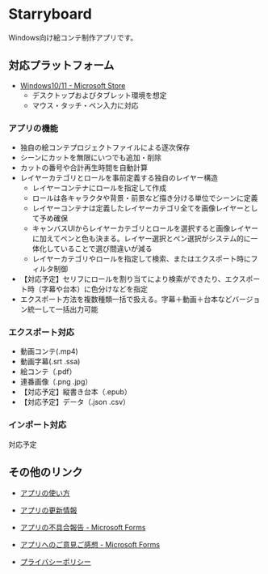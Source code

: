 # Starryboard 

Windows向け絵コンテ制作アプリです。

## 対応プラットフォーム

* [Windows10/11 - Microsoft Store](https://www.microsoft.com/store/apps/9PN1WKV4CGLJ)
  * デスクトップおよびタブレット環境を想定
  * マウス・タッチ・ペン入力に対応

### アプリの機能

* 独自の絵コンテプロジェクトファイルによる逐次保存
* シーンにカットを無限にいつでも追加・削除
* カットの番号や合計再生時間を自動計算
* レイヤーカテゴリとロールを事前定義する独自のレイヤー構造
  * レイヤーコンテナにロールを指定して作成
  * ロールは各キャラクタや背景・前景など描き分ける単位でシーンに定義
  * レイヤーコンテナは定義したレイヤーカテゴリ全てを画像レイヤーとして予め確保
  * キャンバスUIからレイヤーカテゴリとロールを選択すると画像レイヤーに加えてペンと色も決まる。レイヤー選択とペン選択がシステム的に一体化していることで選び間違いが減る
  * レイヤーカテゴリやロールを指定して検索、またはエクスポート時にフィルタ制御
* 【対応予定】セリフにロールを割り当てにより検索ができたり、エクスポート時（字幕や台本）に色分けなどを指定
* エクスポート方法を複数種類一括で扱える。字幕＋動画＋台本などバージョン統一して一括出力可能


### エクスポート対応

* 動画コンテ(.mp4)
* 動画字幕(.srt .ssa)
* 絵コンテ（.pdf）
* 連番画像（.png .jpg）
* 【対応予定】縦書き台本（.epub）
* 【対応予定】データ（.json .csv）

### インポート対応

対応予定

## その他のリンク

* [アプリの使い方](https://tor4kichi.github.io/starryboard/features/features_v0.md)
* [アプリの更新情報](/starryboard/updates)

* [アプリの不具合報告 - Microsoft Forms](https://forms.microsoft.com/Pages/ResponsePage.aspx?id=DQSIkWdsW0yxEjajBLZtrQAAAAAAAAAAAAZAAObntfNURDJFOUJGU0pZRVM5SVNXUTU3SE5RNFA5MS4u)
* [アプリへのご意見ご感想 - Microsoft Forms](https://forms.office.com/Pages/ResponsePage.aspx?id=DQSIkWdsW0yxEjajBLZtrQAAAAAAAAAAAAZAAObntfNURFBZNzMzSTBEMlNNMjJHTEk0UU1WQVNZSS4u)

* [プライバシーポリシー](/starryboard/privacy-policy)


